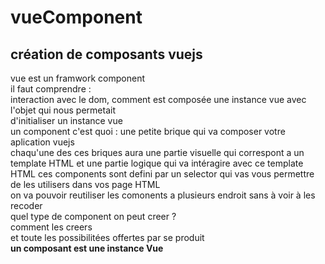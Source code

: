 # vueComponent
## création de composants vuejs
vue est un framwork component  
il faut comprendre :  
interaction avec le dom, comment est composée une instance vue avec l'objet qui nous permetait  
d'initialiser un instance vue  
un component c'est quoi : 
une petite brique qui va composer votre aplication vuejs  
chaqu'une des ces briques aura une partie visuelle qui correspont a un template HTML
et une partie logique qui va intéragire avec ce template HTML
ces components sont defini par un selector qui vas vous permettre de les utilisers dans vos page HTML  
on va pouvoir reutiliser les comonents a plusieurs endroit sans à voir à les recoder  
quel type de component on peut creer ?  
comment les creers  
et toute les possibilitées offertes par se produit  
**un composant est une instance Vue**  
